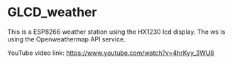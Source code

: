 # GLCD_weather
This is a ESP8266 weather station using the HX1230 lcd display. The ws is using the Openweathermap API service.

YouTube video link: https://www.youtube.com/watch?v=4hrKyy_3WU8
